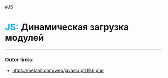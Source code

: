 #JS
# <font color="#00b0f0">JS:</font> Динамическая загрузка модулей
---
### Outer links:
- https://metanit.com/web/javascript/19.6.php